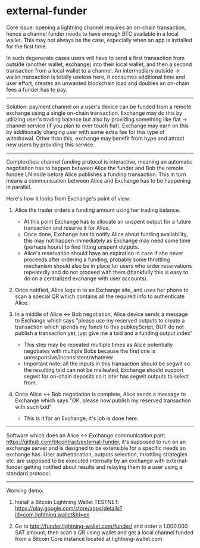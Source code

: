 # external-funder

Core issue: opening a lightning channel requires an on-chain transaction, hence a channel funder needs to have enough BTC available in a local wallet. This may not always be the case, especially when an app is installed for the first time. 

In such degenerate cases users will have to send a first transaction from outside (another wallet, exchange) into their local wallet, and then a second transaction from a local wallet to a channel. An intermediary outside -> wallet transaction is totally useless here, it consumes additional time and user effort, creates an unwanted blockchain load and doubles an on-chain fees a funder has to pay.

---

Solution: payment channel on a user's device can be funded from a remote exchange using a single on-chain transaction. Exchange may do this by utilizing user's trading balance but also by providing something like fiat -> channel service (if you plan to ever touch fiat). Exchange may earn on this by additionally charging user with some extra fee for this type of withdrawal. Other than this, exchange may benefit from hype and attract new users by providing this service.

---

Complexities: channel funding protocol is interactive, meaning an automatic negotiation has to happen between Alice the funder and Bob the remote fundee LN node before Alice publishes a funding transaction. This in turn means a communication between Alice and Exchange has to be happening in parallel.

Here's how it looks from Exchange's point of view:

1. Alice the trader orders a funding amount using her trading balance.
	- At this point Exchange has to allocate an unspent output for a future transaction and reserve it for Alice.
	- Once done, Exchange has to notify Alice about funding availability, this may not happen immediately as Exchange may need some time (perhaps hours) to find fitting unspent outputs.
	- Alice's reservation should have an expiration in case if she never proceeds after ordering a funding, probably some throttling mechanism should also be in place for users who order reservations repeatedly and do not proceed with them (thankfully this is easy to do on a centralized exchange with user accounts).

2. Once notified, Alice logs in to an Exchange site, and uses her phone to scan a special QR which contains all the required info to authenticate Alice.

3. In a middle of Alice <-> Bob negotiation, Alice device sends a message to Exchange which says "please use my reserved outputs to create a transaction which spends my funds to this pubkeyScript, BUT do not publish a transaction yet, just give me a txid and a funding output index"
	- This step may be repeated multiple times as Alice potentially negotiates with multiple Bobs because the first one is unresponsive/inconsistent/whatever
	- Important note: all the inputs in this transaction should be segwit so the resulting txid can not be malleated, Exchange should support segwit for on-chain deposits so it later has segwit outputs to select from.

4. Once Alice <-> Bob negotiation is complete, Alice sends a message to Exchange which says "OK, please now publish my reserved transaction with such txid"
	- This is it for an Exchange, it's job is done here.

---

Software which does an Alice <-> Exchange communication part: https://github.com/btcontract/external-funder, it's supposed to run on an exchange server and is designed to be extensible for a specific needs an exchange has. User authentication, outputs selection, throttling strategies etc. are supposed to be executed internally by an exchange with external-funder getting notified about results and relaying them to a user using a standard protocol.

--- 

Working demo:

1. Install a Bitcoin Lightning Wallet TESTNET: https://play.google.com/store/apps/details?id=com.lightning.wallet&hl=en

2. Go to http://funder.lightning-wallet.com/funder/ and order a 1.000.000 SAT amount, then scan a QR using wallet and get a local channel funded from a Bitcoin Core instance located at lightning-wallet.com
